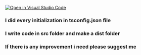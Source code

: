 [![Open in Visual Studio Code](https://classroom.github.com/assets/open-in-vscode-2e0aaae1b6195c2367325f4f02e2d04e9abb55f0b24a779b69b11b9e10269abc.svg)](https://classroom.github.com/online_ide?assignment_repo_id=17022886&assignment_repo_type=AssignmentRepo)

### I did every initialization in tsconfig.json file

### I write code in src folder and make a dist folder

### If there is any improvement i need please suggest me
